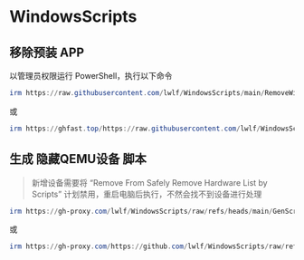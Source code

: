 # WindowsScripts

## 移除预装 APP

以管理员权限运行 PowerShell，执行以下命令

```powershell
irm https://raw.githubusercontent.com/lwlf/WindowsScripts/main/RemoveWindowsProvisionedApps.ps1 | iex
```

或

```powershell
irm https://ghfast.top/https://raw.githubusercontent.com/lwlf/WindowsScripts/main/RemoveWindowsProvisionedApps.ps1 | iex
```

## 生成 隐藏QEMU设备 脚本

> 新增设备需要将 “Remove From Safely Remove Hardware List by Scripts” 计划禁用，重启电脑后执行，不然会找不到设备进行处理

```powershell
irm https://gh-proxy.com/lwlf/WindowsScripts/raw/refs/heads/main/GenScript-HiddenQEMUDevices.ps1 | iex
```

或

```powershell
irm https://gh-proxy.com/https://github.com/lwlf/WindowsScripts/raw/refs/heads/main/GenScript-HiddenQEMUDevices.ps1 | iex
```
